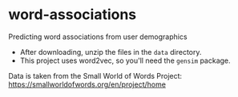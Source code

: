 # word-associations
Predicting word associations from user demographics


- After downloading, unzip the files in the `data` directory.
- This project uses word2vec, so you'll need the `gensim` package.

Data is taken from the Small World of Words Project:
https://smallworldofwords.org/en/project/home

